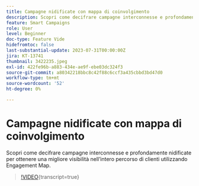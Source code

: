 ```yaml
---
title: Campagne nidificate con mappa di coinvolgimento
description: Scopri come decifrare campagne interconnesse e profondamente nidificate per ottenere una migliore visibilità nell’intero percorso di clienti utilizzando Engagement Map.
feature: Smart Campaigns
role: User
level: Beginner
doc-type: Feature Vide
hidefromtoc: false
last-substantial-update: 2023-07-31T00:00:00Z
jira: KT-13741
thumbnail: 3422235.jpeg
exl-id: 422fe96b-a883-434e-ae9f-ebe03dc324f3
source-git-commit: a80342218bbc8c42f88c6ccf3a435cbbd3bd47d0
workflow-type: tm+mt
source-wordcount: '52'
ht-degree: 0%

---
```


# Campagne nidificate con mappa di coinvolgimento

Scopri come decifrare campagne interconnesse e profondamente nidificate per ottenere una migliore visibilità nell’intero percorso di clienti utilizzando Engagement Map.

>[!VIDEO](https://video.tv.adobe.com/v/3423297/?learn=on&captions=ita){transcript=true}
